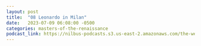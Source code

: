 ```yaml
---
layout: post
title:  "08 Leonardo in Milan"
date:   2023-07-09 06:08:00 -0500
categories: masters-of-the-renaissance
podcast_link: https://nilbus-podcasts.s3.us-east-2.amazonaws.com/the-well-trained-mind/Masters%20of%20the%20Renaissance/08%20Leonardo%20in%20Milan.mp3
---
```

